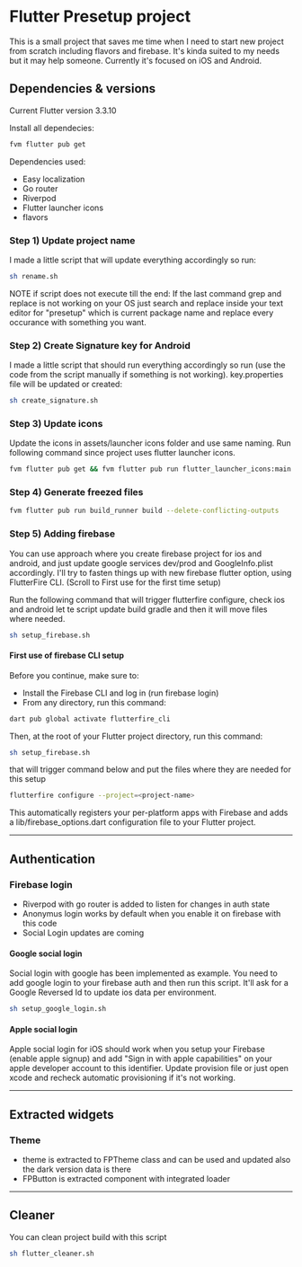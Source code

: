 # Flutter Presetup project

This is a small project that saves me time when I need to start new project from scratch including flavors and firebase. It's kinda suited to my needs but it may help someone. Currently it's focused on iOS and Android.

## Dependencies & versions

Current Flutter version 3.3.10

Install all dependecies:

```bash
fvm flutter pub get
```

Dependencies used:

- Easy localization
- Go router
- Riverpod
- Flutter launcher icons
- flavors

### Step 1) Update project name

I made a little script that will update everything accordingly so run:

```bash
sh rename.sh
```

NOTE if script does not execute till the end:
If the last command grep and replace is not working on your OS just search and replace inside your text editor for "presetup" which is current package name and replace every occurance with something you want.

### Step 2) Create Signature key for Android

I made a little script that should run everything accordingly so run (use the code from the script manually if something is not working). key.properties file will be updated or created:

```bash
sh create_signature.sh
```

### Step 3) Update icons

Update the icons in assets/launcher icons folder and use same naming. Run following command since project uses flutter launcher icons.

```bash
fvm flutter pub get && fvm flutter pub run flutter_launcher_icons:main -f flutter_launcher_icons*
```

### Step 4) Generate freezed files

```bash
fvm flutter pub run build_runner build --delete-conflicting-outputs
```

### Step 5) Adding firebase

You can use approach where you create firebase project for ios and android, and just update google services dev/prod and GoogleInfo.plist accordingly. I'll try to fasten things up with new firebase flutter option, using FlutterFire CLI. (Scroll to First use for the first time setup)

Run the following command that will trigger flutterfire configure, check ios and android let te script update build gradle and then it will move files where needed.

```bash
sh setup_firebase.sh
```

#### First use of firebase CLI setup

Before you continue, make sure to:

- Install the Firebase CLI and log in (run firebase login)
- From any directory, run this command:

```bash
dart pub global activate flutterfire_cli
```

Then, at the root of your Flutter project directory, run this command:

```bash
sh setup_firebase.sh
```

that will trigger command below and put the files where they are needed for this setup

```bash
flutterfire configure --project=<project-name>
```

This automatically registers your per-platform apps with Firebase and adds a lib/firebase_options.dart configuration file to your Flutter project.

___________

## Authentication

### Firebase login

- Riverpod with go router is added to listen for changes in auth state
- Anonymus login works by default when you enable it on firebase with this code
- Social Login updates are coming

#### Google social login

Social login with google has been implemented as example. You need to add google login to your firebase auth and then run this script. It'll ask for a Google Reversed Id to update ios data per environment.

```bash
sh setup_google_login.sh
```

#### Apple social login

Apple social login for iOS should work when you setup your Firebase (enable apple signup) and add "Sign in with apple capabilities" on your apple developer account to this identifier. Update provision file or just open xcode and recheck automatic provisioning if it's not working.

___________

## Extracted widgets

### Theme

- theme is extracted to FPTheme class and can be used and updated also the dark version data is there
- FPButton is extracted component with integrated loader

___________

## Cleaner

You can clean project build with this script

```bash
sh flutter_cleaner.sh
```
